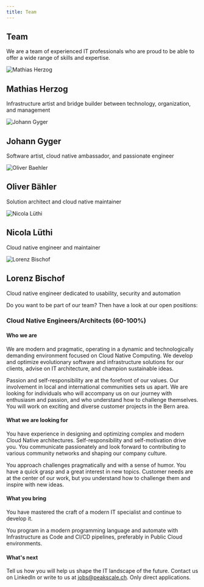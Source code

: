 ```yaml
---
title: Team
---
```


## Team

We are a team of experienced IT professionals who are proud to be able to offer a wide range of skills and expertise.

<div class="row">
    <div class="article col col-4 col-m-6">
      <div class="article__inner">
        <div class="article__head">
          <div class="sqr_border"><div class="sqr">
            <img alt="Mathias Herzog" src="images/mathiasherzog.jpg">
          </div></div>
        </div>
        <div class="article__content">
          <h2 class="article__title">Mathias Herzog &nbsp <a class="scl" href="https://www.linkedin.com/in/mathias-herzog-888a6788/">
            <i class="ion ion-logo-linkedin" style="color: #0580c4;"></i>
          </a></h2>
          <p class="article__excerpt">Infrastructure artist and bridge builder between technology, organization, and management</p>
        </div>
      </div>
    </div>
    <div class="article col col-4 col-m-6">
      <div class="article__inner">
        <div class="article__head">
          <div class="sqr_border"><div class="sqr">
            <img alt="Johann Gyger" src="images/johanngyger.jpg">
          </div></div>
        </div>
        <div class="article__content">
          <h2 class="article__title">Johann Gyger &nbsp <a class="scl" href="https://www.linkedin.com/in/johanngyger/">
            <i class="ion ion-logo-linkedin" style="color: #0580c4;"></i></a>
          </h2>
          <p class="article__excerpt">Software artist, cloud native ambassador, and passionate engineer</p>
        </div>
      </div>
    </div>
    <div class="article col col-4 col-m-6">
      <div class="article__inner">
        <div class="article__head">
          <div class="sqr_border"><div class="sqr">
            <img alt="Oliver Baehler" src="images/oliverbaehler.jpg">
          </div></div>
        </div>
        <div class="article__content">
          <h2 class="article__title">Oliver Bähler &nbsp <a class="scl" href="https://www.linkedin.com/in/oliver-b%C3%A4hler-8b182b175/">
            <i class="ion ion-logo-linkedin" style="color: #0580c4;"></i></a>
          </h2>
          <p class="article__excerpt">Solution architect and cloud native maintainer</p>
        </div>
      </div>
    </div>
    <div class="article col col-4 col-m-6">
      <div class="article__inner">
        <div class="article__head">
          <div class="sqr_border"><div class="sqr">
            <img alt="Nicola Lüthi" src="images/nicolaluethi.jpeg">
          </div></div>
        </div>
        <div class="article__content">
          <h2 class="article__title">Nicola Lüthi &nbsp <a class="scl" href="https://www.linkedin.com/in/nicola-l%C3%BCthi-895045252/">
            <i class="ion ion-logo-linkedin" style="color: #0580c4;"></i></a>
          </h2>
          <p class="article__excerpt">Cloud native engineer and maintainer</p>
        </div>
      </div>
    </div>
    <div class="article col col-4 col-m-6">
      <div class="article__inner">
        <div class="article__head">
          <div class="sqr_border"><div class="sqr">
            <img alt="Lorenz Bischof" src="images/lorenzbischof.jpg">
          </div></div>
        </div>
        <div class="article__content">
          <h2 class="article__title">Lorenz Bischof &nbsp <a class="scl" href="https://www.linkedin.com/in/lorenz-bischof/">
            <i class="ion ion-logo-linkedin" style="color: #0580c4;"></i></a>
          </h2>
          <p class="article__excerpt">Cloud native engineer dedicated to usability, security and automation</p>
        </div>
      </div>
    </div>
</div>

Do you want to be part of our team? Then have a look at our open positions:

### Cloud Native Engineers/Architects (60-100%)

#### Who we are

We are modern and pragmatic, operating in a dynamic and technologically demanding environment focused on Cloud Native
Computing. We develop and optimize evolutionary software and infrastructure solutions for our clients, advise on IT
architecture, and champion sustainable ideas.

Passion and self-responsibility are at the forefront of our values. Our involvement in local and international
communities sets us apart. We are looking for individuals who will accompany us on our journey with enthusiasm and
passion, and who understand how to challenge themselves. You will work on exciting and diverse customer projects in the
Bern area.

#### What we are looking for

You have experience in designing and optimizing complex and modern Cloud Native architectures. Self-responsibility and
self-motivation drive you. You communicate passionately and look forward to contributing to various community networks
and shaping our company culture.

You approach challenges pragmatically and with a sense of humor. You have a quick grasp and a great interest in new
topics. Customer needs are at the center of our work, but you understand how to challenge them and inspire with new
ideas.

#### What you bring

You have mastered the craft of a modern IT specialist and continue to develop it.

You program in a modern programming language and automate with Infrastructure as Code and CI/CD pipelines, preferably in
Public Cloud environments.

#### What's next

Tell us how you will help us shape the IT landscape of the future. Contact us on LinkedIn or write to us at
jobs@peakscale.ch. Only direct applications.
